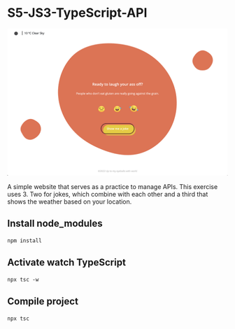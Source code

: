 # S5-JS3-TypeScript-API

![APIS](img/readme_img/s5.png "APIs")

A simple website that serves as a practice to manage APIs. This exercise uses 3. Two for jokes, which combine with each other and a third that shows the weather based on your location.

## Install node_modules

``npm install``

## Activate watch TypeScript

``npx tsc -w``

## Compile project

``npx tsc``

